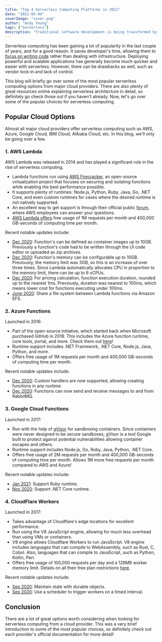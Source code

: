 ```yaml
---
title: "Top 4 Serverless Computing Platforms in 2021"
date: "2021-03-04"
coverImage: "cover.png"
author: "Andy Yeung"
tags: ["Serverless"]
description: "Traditional software development is being transformed by serverless computing. Check out the best serveless computing platforms that will assist you in getting started."
---
```


Serverless computing has been gaining a lot of popularity in the last couple of years, and for a good reason. It saves developer's time, allowing them to [focus on writing code](https://www.loginradius.com/blog/engineering/learning-how-to-code/) rather than dealing with infrastructure. Deploying powerful and scalable applications has generally become much quicker and easier with serverless. However, there can be drawbacks as well, such as vendor lock-in and lack of control.

This blog will briefly go over some of the most popular serverless computing options from major cloud providers. There are also plenty of great resources online explaining serverless architecture in detail, so definitely go check those out if you haven't already. Now, let's go over some of the popular choices for serverless computing.

## Popular Cloud Options

Almost all major cloud providers offer serverless computing such as AWS, Azure, Google Cloud, IBM Cloud, Alibaba Cloud, etc. In this blog, we'll only be going over a few.

### 1. AWS Lambda

AWS Lambda was released in 2014 and has played a significant role in the rise of serverless computing.
- Lambda functions run using [AWS Firecracker](https://github.com/firecracker-microvm/firecracker), an open-source virtualization project that focuses on securing and isolating functions while enabling the best performance possible.
- It supports plenty of runtimes: Node.js, Python, Ruby, Java, Go, .NET Core, and even custom runtimes for cases where the desired runtime is not natively supported.
- An excellent way to get support is through their official public [forum](https://forums.aws.amazon.com/forum.jspa?forumID=186), where AWS employees can answer your questions.
- [AWS Lambda offers](https://www.loginradius.com/blog/engineering/a-journey-with-AWS/) free usage of 1M requests per month and 400,000 GB-seconds of computing time per month.

Recent notable updates include:
- [Dec 2020](https://aws.amazon.com/blogs/aws/new-for-aws-lambda-container-image-support/): Function's can be defined as container images up to 10GB. Previously a function's code had to be written through the UI code editor or uploaded as zip archives.
- [Dec 2020](https://aws.amazon.com/blogs/aws/new-for-aws-lambda-functions-with-up-to-10-gb-of-memory-and-6-vcpus/): Function's memory can be configurable up to 10GB. Previously, the memory limit was 3GB, so this is an increase of over three times. Since Lambda automatically allocates CPU in proportion to the memory limit, there can be up to 6 vCPUs.
- [Dec 2020](https://aws.amazon.com/blogs/aws/new-for-aws-lambda-1ms-billing-granularity-adds-cost-savings/): For pricing calculation, function execution duration, rounded up to the nearest 1ms. Previously, duration was nearest to 100ms, which means lower cost for functions executing under 100ms.
- [June 2020](https://aws.amazon.com/blogs/aws/new-a-shared-file-system-for-your-lambda-functions/): Share a file system between Lambda functions via Amazon EFS.

### 2. Azure Functions

Launched in 2016:
- Part of the open-source initiative, which started back when Microsoft purchased GitHub in 2018. This includes the Azure function runtime, core tools, portal, and more. Check them out [here](https://github.com/Azure/Azure-Functions)!
- Runtime support includes .NET Framework, .NET Core, Node.js, Java, Python, and more.
- Offers free usage of 1M requests per month and 400,000 GB-seconds of computing time per month.

Recent notable updates include:
- [Dec 2020](https://azure.microsoft.com/en-us/updates/azure-functions-custom-handlers-are-now-generally-available/): Custom handlers are now supported, allowing creating functions in any runtime.
- [Dec 2020](https://azure.microsoft.com/en-us/updates/rabbitmq-extension-for-windows-and-linux-is-now-generally-available/): Functions can now send and receive messages to and from RabbitMQ.

### 3. Google Cloud Functions

Launched in 2017:
- Run with the help of [gVisor](https://github.com/google/gvisor) for sandboxing containers. Since containers were never designed to be secure sandboxes, gVisor is a tool Google built to protect against potential vulnerabilities allowing container escapes and others.
- Runtime support includes Node.js, Go, Ruby, Java, Python, .NET Core.
- Offers free usage of 2M requests per month and 400,000 GB-seconds of computing time per month. Allows 1M more free requests per month compared to AWS and Azure!

Recent notable updates include:
- [Jan 2021](https://cloud.google.com/blog/products/application-development/ruby-comes-to-cloud-functions): Support Ruby runtime.
- [Nov 2020](https://cloud.google.com/blog/products/application-development/introducing-net-google-cloud-functions): Support .NET Core runtime.

### 4. CloudFlare Workers

Launched in 2017:
- Takes advantage of Cloudflare's edge locations for excellent performance.
- Run using the V8 JavaScript engine, allowing for much less overhead than using VMs or containers.
- V8 engine allows Cloudflare Workers to run JavaScript. V8 engine includes languages that can compile to WebAssembly, such as Rust, C, Cobol. Also, languages that can compile to JavaScript, such as Python, Kotlin, Perl.
- Offers free usage of 100,000 requests per day and a 128MB worker memory limit. Details on all their free plan restrictions [here](https://developers.cloudflare.com/workers/platform/limits#worker-limits).

Recent notable updates include:
- [Sep 2020](https://blog.cloudflare.com/introducing-workers-durable-objects/): Maintain state with durable objects.
- [Sep 2020](https://blog.cloudflare.com/introducing-cron-triggers-for-cloudflare-workers/): Use a scheduler to trigger workers on a timed interval.

## Conclusion

There are a lot of great options worth considering when looking for serverless computing from a cloud provider. This was a very brief introduction to some of the most popular choices, so definitely check out each provider's official documentation for more detail!
